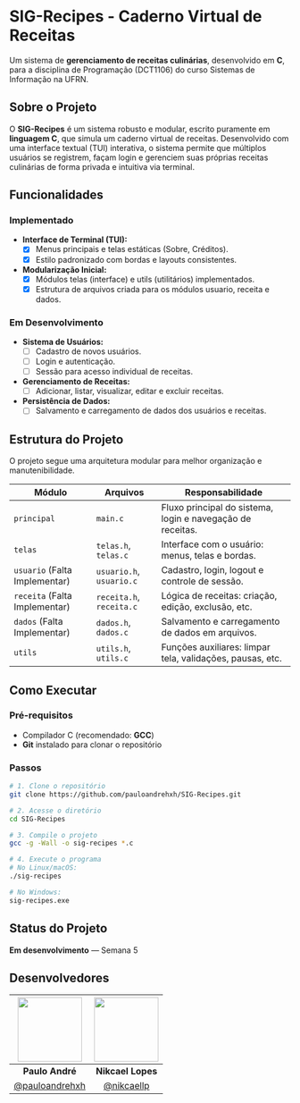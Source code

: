 # SIG-Recipes - Caderno Virtual de Receitas

Um sistema de **gerenciamento de receitas culinárias**, desenvolvido em **C**, para a disciplina de Programação (DCT1106) do curso Sistemas de Informação na UFRN.

## Sobre o Projeto

O **SIG-Recipes** é um sistema robusto e modular, escrito puramente em **linguagem C**, que simula um caderno virtual de receitas. Desenvolvido com uma interface textual (TUI) interativa, o sistema permite que múltiplos usuários se registrem, façam login e gerenciem suas próprias receitas culinárias de forma privada e intuitiva via terminal.

## Funcionalidades

### Implementado

- **Interface de Terminal (TUI):**
  - [x] Menus principais e telas estáticas (Sobre, Créditos).
  - [x] Estilo padronizado com bordas e layouts consistentes.

- **Modularização Inicial:**
  - [x] Módulos telas (interface) e utils (utilitários) implementados.
  - [x] Estrutura de arquivos criada para os módulos usuario, receita e dados.

### Em Desenvolvimento

- **Sistema de Usuários:**
  - [ ] Cadastro de novos usuários.
  - [ ] Login e autenticação.
  - [ ] Sessão para acesso individual de receitas.

- **Gerenciamento de Receitas:**
  - [ ] Adicionar, listar, visualizar, editar e excluir receitas.

- **Persistência de Dados:**
  - [ ] Salvamento e carregamento de dados dos usuários e receitas.

## Estrutura do Projeto

O projeto segue uma arquitetura modular para melhor organização e manutenibilidade.

| Módulo                        | Arquivos                                  |  Responsabilidade                         |
|-------------------------------|--------------------------|------------------------------------------------------------|
| `principal`                   |     `main.c`             | Fluxo principal do sistema, login e navegação de receitas. |
| `telas`                       | `telas.h`, `telas.c`     | Interface com o usuário: menus, telas e bordas.            |
| `usuario` (Falta Implementar) | `usuario.h`, `usuario.c` | Cadastro, login, logout e controle de sessão.              |
| `receita` (Falta Implementar) | `receita.h`, `receita.c` | Lógica de receitas: criação, edição, exclusão, etc.        |
| `dados`   (Falta Implementar) | `dados.h`, `dados.c`     | Salvamento e carregamento de dados em arquivos.            |
| `utils`                       | `utils.h`, `utils.c`     | Funções auxiliares: limpar tela, validações, pausas, etc.  |


## Como Executar

### Pré-requisitos

- Compilador C (recomendado: **GCC**)
- **Git** instalado para clonar o repositório

### Passos

```bash
# 1. Clone o repositório
git clone https://github.com/pauloandrehxh/SIG-Recipes.git

# 2. Acesse o diretório
cd SIG-Recipes

# 3. Compile o projeto
gcc -g -Wall -o sig-recipes *.c

# 4. Execute o programa
# No Linux/macOS:
./sig-recipes

# No Windows:
sig-recipes.exe
```
## Status do Projeto

**Em desenvolvimento** — Semana 5

## Desenvolvedores

| [<img src="https://avatars.githubusercontent.com/u/96096146?v=4" width="115"/>](https://github.com/pauloandrehxh) | [<img src="https://avatars.githubusercontent.com/u/226210918?v=4" width="115"/>](https://github.com/nikcaellp) |
|:---:|:---:|
| **Paulo André** | **Nikcael Lopes** |
| [@pauloandrehxh](https://github.com/pauloandrehxh) | [@nikcaellp](https://github.com/nikcaellp) |